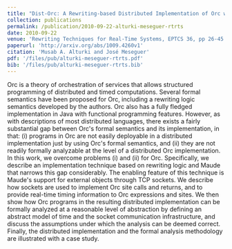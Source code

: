 ```yaml
---
title: "Dist-Orc: A Rewriting-based Distributed Implementation of Orc with Formal Analysis"
collection: publications
permalink: /publication/2010-09-22-alturki-meseguer-rtrts
date: 2010-09-22
venue: 'Rewriting Techniques for Real-Time Systems, EPTCS 36, pp 26-45'
paperurl: 'http://arxiv.org/abs/1009.4260v1'
citation: 'Musab A. Alturki and José Meseguer'
pdf: '/files/pub/alturki-meseguer-rtrts.pdf'
bib: '/files/pub/alturki-meseguer-rtrts.bib'
---
```


Orc is a theory of orchestration of services that allows structured programming of distributed and timed computations. Several formal semantics have been proposed for Orc, including a rewriting logic semantics developed by the authors. Orc also has a fully fledged implementation in Java with functional programming features. However, as with descriptions of most distributed languages, there exists a fairly substantial gap between Orc's formal semantics and its implementation, in that: (i) programs in Orc are not easily deployable in a distributed implementation just by using Orc's formal semantics, and (ii) they are not readily formally analyzable at the level of a distributed Orc implementation. In this work, we overcome problems (i) and (ii) for Orc. Specifically, we describe an implementation technique based on rewriting logic and Maude that narrows this gap considerably. The enabling feature of this technique is Maude's support for external objects through TCP sockets. We describe how sockets are used to implement Orc site calls and returns, and to provide real-time timing information to Orc expressions and sites. We then show how Orc programs in the resulting distributed implementation can be formally analyzed at a reasonable level of abstraction by defining an abstract model of time and the socket communication infrastructure, and discuss the assumptions under which the analysis can be deemed correct. Finally, the distributed implementation and the formal analysis methodology are illustrated with a case study.

